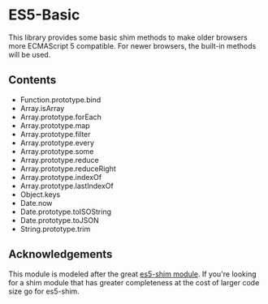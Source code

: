 ES5-Basic
=========

This library provides some basic shim methods to make older browsers more
ECMAScript 5 compatible. For newer browsers, the built-in methods will
be used.


Contents
--------

* Function.prototype.bind
* Array.isArray
* Array.prototype.forEach
* Array.prototype.map
* Array.prototype.filter
* Array.prototype.every
* Array.prototype.some
* Array.prototype.reduce
* Array.prototype.reduceRight
* Array.prototype.indexOf
* Array.prototype.lastIndexOf
* Object.keys
* Date.now
* Date.prototype.toISOString
* Date.prototype.toJSON
* String.prototype.trim

Acknowledgements
----------------

This module is modeled after the great
[es5-shim module](https://github.com/kriskowal/es5-shim). If you're looking
for a shim module that has greater completeness at the cost of larger code
size go for es5-shim.